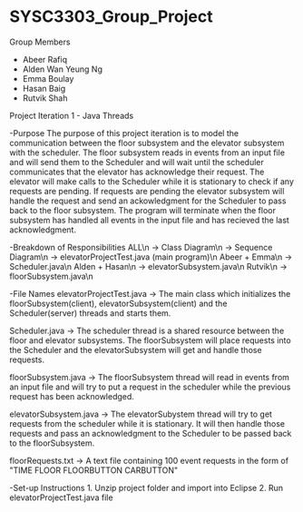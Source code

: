 # SYSC3303_Group_Project

Group Members
  - Abeer Rafiq
  - Alden Wan Yeung Ng
  - Emma Boulay
  - Hasan Baig
  - Rutvik Shah

Project Iteration 1 - Java Threads

-Purpose
The purpose of this project iteration is to model the communication between the floor subsystem and the elevator subsystem with the scheduler. The floor subsystem reads in events from an input file and will send them to the Scheduler and will wait until the scheduler communicates that the elevator has acknowledge their request. The elevator will make calls to the Scheduler while it is stationary to check if any requests are pending. If requests are pending the elevator subsystem will handle the request and send an ackowledgment for the Scheduler to pass back to the floor subsystem. The program will terminate when the floor subsystem has handled all events in the input file and has recieved the last acknowledgment.

-Breakdown of Responsibilities
  ALL\n
    -> Class Diagram\n
    -> Sequence Diagram\n
    -> elevatorProjectTest.java (main program)\n
  Abeer + Emma\n
    -> Scheduler.java\n
  Alden + Hasan\n
    -> elevatorSubsystem.java\n
  Rutvik\n
    -> floorSubsystem.java\n
    
-File Names
elevatorProjectTest.java
	-> The main class which initializes the floorSubsystem(client), elevatorSubsystem(client) and the Scheduler(server) threads and starts them.

Scheduler.java
	-> The scheduler thread is a shared resource between the floor and elevator subsystems. The floorSubsystem will place requests into the Scheduler and the elevatorSubsystem will get and handle those requests.

floorSubsystem.java
	-> The floorSubsystem thread will read in events from an input file and will try to put a request in the scheduler while the previous request has been acknowledged.
  
elevatorSubsystem.java
	-> The elevatorSubystem thread will try to get requests from the scheduler while it is stationary. It will then handle those requests and pass an acknowledgment to the Scheduler to be passed back to the floorSubsystem.
  
floorRequests.txt
  -> A text file containing 100 event requests in the form of 
          "TIME FLOOR FLOORBUTTON CARBUTTON"

-Set-up Instructions
	1. Unzip project folder and import into Eclipse
	2. Run elevatorProjectTest.java file
